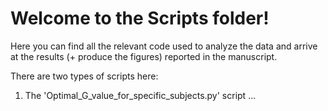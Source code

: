 # Welcome to the Scripts folder!  

Here you can find all the relevant code used to analyze the data and arrive at the results (+ produce the figures) reported in the manuscript.  

There are two types of scripts here:  

1) The 'Optimal_G_value_for_specific_subjects.py' script ...
